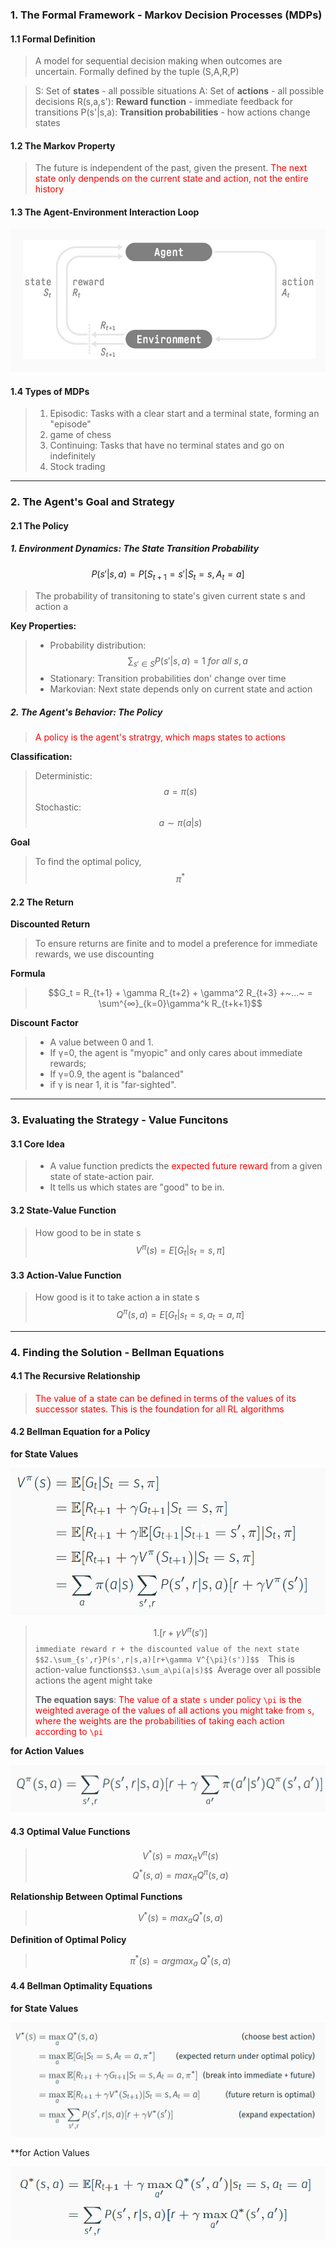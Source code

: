 ### 1. The Formal Framework - Markov Decision Processes (MDPs)
#### 1.1 Formal Definition

>A model for sequential decision making when outcomes are uncertain.
>Formally defined by the tuple (S,A,R,P)

>S: Set of **states** - all possible situations
>A: Set of **actions** - all possible decisions
>R(s,a,s'): **Reward function** - immediate feedback for transitions
>P(s'|s,a): **Transition probabilities** - how actions change states

#### 1.2 The Markov Property

>The future is independent of the past, given the present.
><font color="Red">The next state only denpends on the current state and action, not the entire history</font>

#### 1.3 The Agent-Environment Interaction Loop

![](../Reinforcement%20Learning/images/interaction%20loop.png)
#### 1.4 Types of MDPs

> 1. Episodic: Tasks with a clear start and a terminal state, forming an "episode"
> 	1. game of chess
> 2. Continuing: Tasks that have no terminal states and go on indefinitely
> 	1. Stock trading

***
### 2. The Agent's Goal and Strategy
#### 2.1 The Policy
##### 1. Environment Dynamics: The State Transition Probability
$$P(s'|s,a) = P[S_{t+1}=s' | S_t=s, A_t=a]
$$
>The probability of transitoning to state's given current state s and action a

**Key Properties:**

>* Probability distribution: $$\sum_{s'\in S}P(s'|s,a)=1~for~all~s,a$$
>* Stationary: Transition probabilities don' change over time
>* Markovian: Next state depends only on current state and action

##### 2. The Agent's Behavior: The Policy

><font color="Red">A policy is the agent's stratrgy, which maps states to actions</font>

**Classification:**

>Deterministic: $$a = \pi(s)$$
>Stochastic: 
>$$a\sim \pi(a|s)$$

**Goal**

>To find the optimal policy, $$\pi^*$$
#### 2.2 The Return

**Discounted Return**

>To ensure returns are finite and to model a preference for immediate rewards, we use discounting

**Formula**

>$$G_t = R_{t+1} + \gamma R_{t+2} + \gamma^2 R_{t+3} +~...~ = \sum^{∞}_{k=0}\gamma^k R_{t+k+1}$$

**Discount** **Factor**

>* A value between 0 and 1. 
>* If γ=0, the agent is "myopic" and only cares about immediate rewards; 
>* If γ=0.9, the agent is "balanced"
>* if γ is near 1, it is "far-sighted".

***
### 3. Evaluating the Strategy - Value Funcitons
#### 3.1 Core Idea

>* A value function predicts the <font color="Red">expected future reward</font> from a given state of state-action pair.
>* It tells us which states are "good" to be in.

#### 3.2 State-Value Function

>How good to be in state s
>$$V^{\pi}(s)=E[G_t|s_t=s,\pi]$$

#### 3.3 Action-Value Function

>How good is it to take action a in state s
>$$Q^{\pi}(s,a)=E[G_t|s_t=s,a_t=a,\pi]$$

***
### 4. Finding the Solution - Bellman Equations

#### 4.1 The Recursive Relationship

><font color="Red">The value of a state can be defined in terms of the values of its successor states. </font>
><font color="Red">This is the foundation for all RL algorithms</font>
#### 4.2 Bellman Equation for a Policy

**for State Values**

![](Reinforcement%20Learning/images/BellmanEquationV.png)
>$$1.[r+\gamma V^{\pi}(s')]$$  `immediate reward r + the discounted value of the next state
>$$2.\sum_{s',r}P(s',r|s,a)[r+\gamma V^{\pi}(s')]$$  `This is action-value function`
>$$3.\sum_a\pi(a|s)$$  `Average over all possible actions the agent might take
>
>**The equation says**:
> <font color="red">The value of a state `s` under policy `\pi` is the weighted average of the values of all actions you might take from `s`, where the weights are the probabilities of taking each action according to `\pi`</font>

**for Action Values**

![](Reinforcement%20Learning/images/BellmanEquationQ.png)

#### 4.3 Optimal Value Functions

>$$V^*(s)=max_{\pi}V^{\pi}(s)$$$$Q^*(s,a)=max_{\pi}Q^{\pi}(s,a)$$

**Relationship Between Optimal Functions**

>$$V^*(s)=max_aQ^*(s,a)$$

**Definition of Optimal Policy**

>$$\pi^*(s)=argmax_a~Q^*(s,a)$$
#### 4.4 Bellman Optimality Equations

**for State Values**

![](Reinforcement%20Learning/images/BellmanOptimalityEquationsV.png)

**for Action Values

![](Reinforcement%20Learning/images/BellmanOptimalityEquationsQ.png)